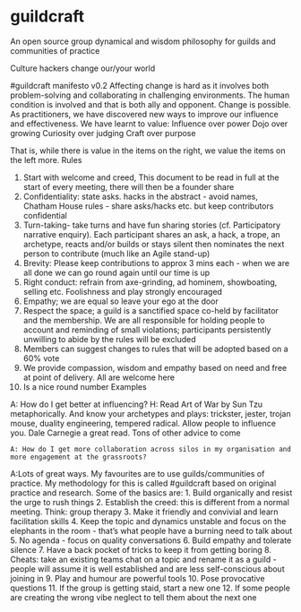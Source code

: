 # guildcraft
An open source group dynamical and wisdom philosophy for guilds and communities of practice


Culture hackers change our/your world

#guildcraft manifesto v0.2
Affecting change is hard as it involves both problem-solving and collaborating in challenging environments. The human condition is involved and that is both ally and opponent. Change is possible. As practitioners, we have discovered new ways to improve our influence and effectiveness. We have learnt to value:
Influence over power
Dojo over growing
Curiosity over judging
Craft over purpose

That is, while there is value in the items on the right, we value the items on the left more.
Rules
1. Start with welcome and creed, This document to be read in full at the start of every meeting, there will then be a founder share
2. Confidentiality: state asks. hacks in the abstract - avoid names, Chatham House rules - share asks/hacks etc. but keep contributors confidential
3. Turn-taking- take turns and have fun sharing stories (cf. Participatory narrative enquiry). Each participant shares an ask, a hack, a trope, an archetype, reacts and/or builds or stays silent then nominates the next person to contribute (much like an Agile stand-up)
4. Brevity: Please keep contributions to approx 3 mins each - when we are all done we can go round again until our time is up
5. Right conduct: refrain from axe-grinding, ad hominem, showboating, selling etc. Foolishness and play strongly encouraged
6. Empathy; we are equal so leave your ego at the door
7. Respect the space; a guild is a sanctified space co-held by facilitator and the membership. We are all responsible for holding people to account and reminding of small violations; participants persistently unwilling to abide by the rules will be excluded
8. Members can suggest changes to rules that will be adopted based on a 60% vote 
9. We provide compassion, wisdom and empathy based on need and free at point of delivery. All are welcome here
10. Is a nice round number <or any other jokey line>
Examples

A: How do I get better at influencing?
H: Read Art of War by Sun Tzu metaphorically. And know your archetypes and plays: trickster, jester, trojan mouse, duality engineering, tempered radical. Allow people to influence you. Dale Carnegie a great read. Tons of other advice to come

	A: How do I get more collaboration across silos in my organisation and more engagement at the grassroots?
A:Lots of great ways. My favourites are to use guilds/communities of practice. My methodology for this is called #guildcraft based on original practice and research. Some of the basics are: 
	1.	Build organically and resist the urge to rush things
	2.	Establish the creed: this is different from a normal meeting. Think: group therapy
	3.	Make it friendly and convivial and learn facilitation skills
	4.	Keep the topic and dynamics unstable and focus on the elephants in the room - that’s what people have a burning need to talk about
	5.	No agenda - focus on quality conversations
	6.	Build empathy and tolerate silence
	7.	Have a back pocket of tricks to keep it from getting boring
	8.	Cheats: take an existing teams chat on a topic and rename it as a guild - people will assume it is well established and are less self-conscious about joining in
	9.	Play and humour are powerful tools
	10.	Pose provocative questions
	11.	If the group is getting staid, start a new one
	12.	If some people are creating the wrong vibe neglect to tell them about the next one
